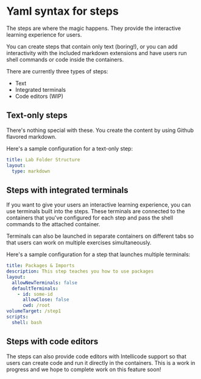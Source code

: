 # Yaml syntax for steps

The steps are where the magic happens. They provide the interactive learning experience for users.

You can create steps that contain only text (boring!), or you can add interactivity with the included markdown extensions and have users run shell commands or code inside the containers.

There are currently three types of steps:

* Text
* Integrated terminals
* Code editors (WIP)

## Text-only steps

There's nothing special with these. You create the content by using Github flavored markdown.

Here's a sample configuration for a text-only step:

```yaml
title: Lab Folder Structure
layout:
  type: markdown
```

## Steps with integrated terminals

If you want to give your users an interactive learning experience, you can use terminals built into the steps. These terminals are connected to the containers that you've configured for each step and pass the shell commands to the attached container.

Terminals can also be launched in separate containers on different tabs so that users can work on multiple exercises simultaneously.

Here's a sample configuration for a step that launches multiple terminals:

```yaml
title: Packages & Imports
description: This step teaches you how to use packages
layout:
  allowNewTerminals: false
  defaultTerminals:
    - id: some-id
      allowClose: false
      cwd: /root
volumeTarget: /step1
scripts:
  shell: bash
```

## Steps with code editors

The steps can also provide code editors with Intellicode support so that users can create code and run it directly in the containers. This is a work in progress and we hope to complete work on this feature soon!
